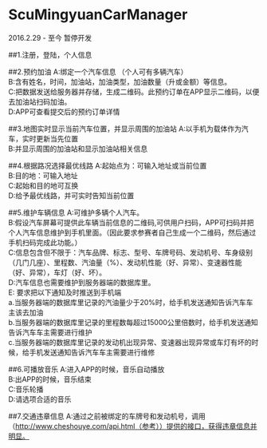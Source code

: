 # ScuMingyuanCarManager

2016.2.29 - 至今
暂停开发

##1.注册，登陆，个人信息

##2.预约加油
  A:绑定一个汽车信息 （个人可有多辆汽车）<br>
  B:含有姓名，时间，加油站，加油类型，加油数量（升或金额）等信息。<br>
  C:把数据发送给服务器并存储，生成二维码。此预约订单在APP显示二维码，以便去加油站扫码加油。<br>
  D:APP可查看提交后的预约订单详情<br>

##3.地图实时显示当前汽车位置，并显示周围的加油站
  A:以手机为载体作为汽车，实时更新当先位置<br>
  B:并显示周围的加油站和显示加油站相关信息<br>
  
##4.根据路况选择最优线路
  A:起始点为：可输入地址或当前位置<br>
  B:目的地：可输入地址<br>
  C:起始和目的地可互换<br>
  D:给予最优线路，并可实时告知当前位置<br>
  
##5.维护车辆信息
  A:可维护多辆个人汽车。<br>
  B:假设汽车屏幕可提供此车辆当前信息的二维码,可供用户扫码，APP可扫码并把个人汽车信息维护到手机里面。（因此要求参赛者自己生成一个二维码，然后通过手机扫码完成此功能。）<br>
  C:信息包含但不限于：汽车品牌、标志、型号、车牌号码、发动机号、车身级别（几门几座）、里程数、汽油量（%）、发动机性能（好、异常）、变速器性能（好、异常），车灯（好、坏）。<br>
  D:汽车信息也需要维护到服务器端的数据库里。<br>
  E: 要求把以下通知及时推送到手机端<br>
  a.当服务器端的数据库里记录的汽油量少于20%时，给手机发送通知告诉汽车车主该去加油<br>
  b.当服务器端的数据库里记录的里程数每超过15000公里倍数时，给手机发送通知告诉汽车车主需要进行维护<br>
  c.当服务器端的数据库里记录的发动机出现异常、变速器出现异常或车灯有坏的时候，给手机发送通知告诉汽车车主需要进行维修<br>
  
##6.可播放音乐
  A:进入APP的时候，音乐自动播放<br>
  B:出APP的时候，音乐结束<br>
  C:音乐轮播<br>
  D:请选项合适的音乐<br>
  
##7.交通违章信息
  A:通过之前被绑定的车牌号和发动机号，调用（http://www.cheshouye.com/api.html（参考））提供的接口，获得违章信息并明显。<br>

